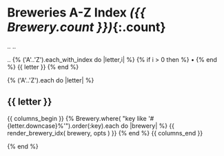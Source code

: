 # Breweries A-Z Index _({{ Brewery.count }})_{:.count}

.. <!-- add/fix: add category for starting w/ non-letters e.g. digits -->
.. <!-- todo: add entries for synonims - how?? use see xxx  why?  why not? -->

.. <!-- use helper e.g. navbar_az( topic ) or similar ?? -->
{% ('A'..'Z').each_with_index do |letter,i| %}
  {% if i > 0 then %} • {% end %} {{ letter }}
{% end %}


{% ('A'..'Z').each do |letter| %}

## {{ letter }}

{{ columns_begin }}
{% Brewery.where( "key like '#{letter.downcase}%'").order(:key).each do |brewery| %}
  {{ render_brewery_idx( brewery, opts ) }}
{% end %}
{{ columns_end }}

{% end %}
